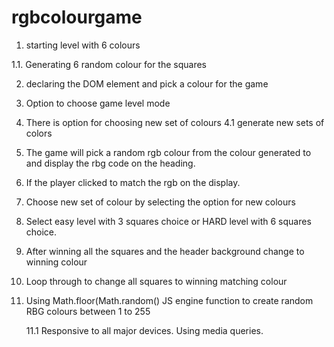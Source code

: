 # rgbcolourgame

<!-- Read me  -->

1.  starting level with 6 colours

1.1. Generating 6 random colour for the squares

2. declaring the DOM element and pick a colour for the game

3. Option to choose game level mode

4. There is option for choosing new set of colours
   4.1 generate new sets of colors

5. The game will pick a random rgb colour from the colour generated to and display the rbg code on the heading.

6. If the player clicked to match the rgb on the display.

7. Choose new set of colour by selecting the option for new colours

8. Select easy level with 3 squares choice or HARD level with 6 squares choice.

9. After winning all the squares and the header background change to winning colour
10. Loop through to change all squares to winning matching colour
<!-- ADDITINAL INFORMATION -->
11. Using Math.floor(Math.random() JS engine function to create random RBG colours between 1 to 255

    11.1 Responsive to all major devices. Using media queries.

<!--Lesson learned from Steel Colt Bootcamp  Thanks to Steel Colt  -->
